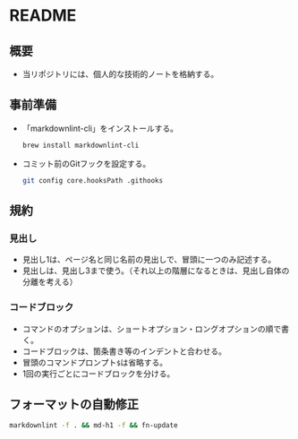 # README

## 概要

- 当リポジトリには、個人的な技術的ノートを格納する。

## 事前準備

- 「markdownlint-cli」をインストールする。

  ```bash
  brew install markdownlint-cli
  ```

- コミット前のGitフックを設定する。

  ```bash
  git config core.hooksPath .githooks
  ```

## 規約

### 見出し

- 見出し1は、ページ名と同じ名前の見出しで、冒頭に一つのみ記述する。
- 見出しは、見出し3まで使う。（それ以上の階層になるときは、見出し自体の分離を考える）

### コードブロック

- コマンドのオプションは、ショートオプション・ロングオプションの順で書く。
- コードブロックは、箇条書き等のインデントと合わせる。
- 冒頭のコマンドプロンプト`$`は省略する。
- 1回の実行ごとにコードブロックを分ける。

## フォーマットの自動修正

```bash
markdownlint -f . && md-h1 -f && fn-update
```
